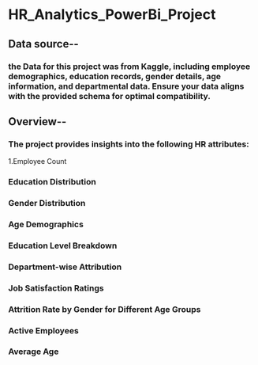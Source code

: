 # HR_Analytics_PowerBi_Project
## Data source--
### the Data for this project was from Kaggle, including employee demographics, education records, gender details, age information, and departmental data. Ensure your data aligns with the provided schema for optimal compatibility.

## Overview--
### The project provides insights into the following HR attributes:

1.Employee Count
### Education Distribution
### Gender Distribution
### Age Demographics
### Education Level Breakdown
### Department-wise Attribution
### Job Satisfaction Ratings
### Attrition Rate by Gender for Different Age Groups
### Active Employees
### Average Age
